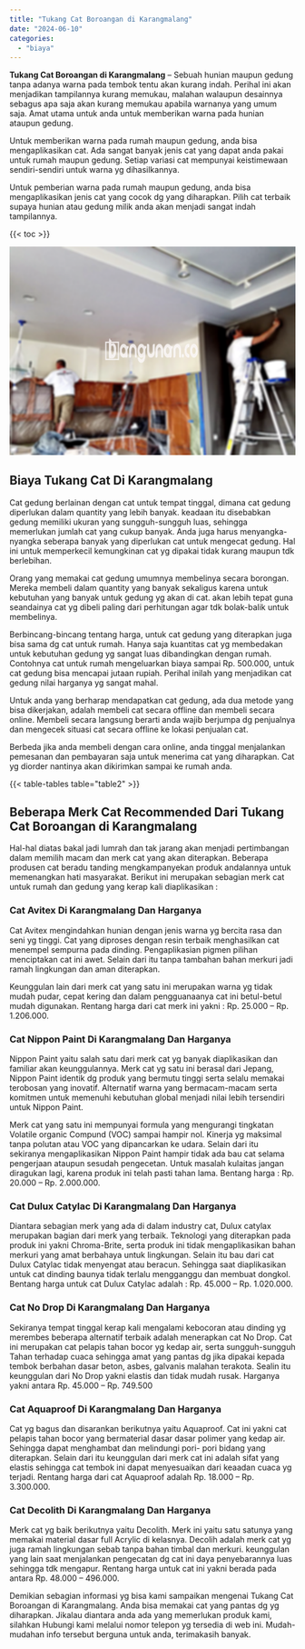 ```yaml
---
title: "Tukang Cat Boroangan di Karangmalang"
date: "2024-06-10"
categories: 
  - "biaya"
---
```


**Tukang Cat Boroangan di Karangmalang** – Sebuah hunian maupun gedung tanpa adanya warna pada tembok tentu akan kurang indah. Perihal ini akan menjadikan tampilannya kurang memukau, malahan walaupun desainnya sebagus apa saja akan kurang memukau apabila warnanya yang umum saja. Amat utama untuk anda untuk memberikan warna pada hunian ataupun gedung.

Untuk memberikan warna pada rumah maupun gedung, anda bisa mengaplikasikan cat. Ada sangat banyak jenis cat yang dapat anda pakai untuk rumah maupun gedung. Setiap variasi cat mempunyai keistimewaan sendiri-sendiri untuk warna yg dihasilkannya.

Untuk pemberian warna pada rumah maupun gedung, anda bisa mengaplikasikan jenis cat yang cocok dg yang diharapkan. Pilih cat terbaik supaya hunian atau gedung milik anda akan menjadi sangat indah tampilannya.

{{< toc >}}

![Tukang Cat Boroangan di Karangmalang](/images/jasa-cat-murah27.png)

## Biaya Tukang Cat Di Karangmalang

Cat gedung berlainan dengan cat untuk tempat tinggal, dimana cat gedung diperlukan dalam quantity yang lebih banyak. keadaan itu disebabkan gedung memiliki ukuran yang sungguh-sungguh luas, sehingga memerlukan jumlah cat yang cukup banyak. Anda juga harus menyangka-nyangka seberapa banyak yang diperlukan cat untuk mengecat gedung. Hal ini untuk memperkecil kemungkinan cat yg dipakai tidak kurang maupun tdk berlebihan.

Orang yang memakai cat gedung umumnya membelinya secara borongan. Mereka membeli dalam quantity yang banyak sekaligus karena untuk kebutuhan yang banyak untuk gedung yg akan di cat. akan lebih tepat guna seandainya cat yg dibeli paling dari perhitungan agar tdk bolak-balik untuk membelinya.

Berbincang-bincang tentang harga, untuk cat gedung yang diterapkan juga bisa sama dg cat untuk rumah. Hanya saja kuantitas cat yg membedakan untuk kebutuhan gedung yg sangat luas dibandingkan dengan rumah. Contohnya cat untuk rumah mengeluarkan biaya sampai Rp. 500.000, untuk cat gedung bisa mencapai jutaan rupiah. Perihal inilah yang menjadikan cat gedung nilai harganya yg sangat mahal.

Untuk anda yang berharap mendapatkan cat gedung, ada dua metode yang bisa dikerjakan, adalah membeli cat secara offline dan membeli secara online. Membeli secara langsung berarti anda wajib berjumpa dg penjualnya dan mengecek situasi cat secara offline ke lokasi penjualan cat.

Berbeda jika anda membeli dengan cara online, anda tinggal menjalankan pemesanan dan pembayaran saja untuk menerima cat yang diharapkan. Cat yg diorder nantinya akan dikirimkan sampai ke rumah anda.

{{< table-tables table="table2" >}}

## Beberapa Merk Cat Recommended Dari Tukang Cat Boroangan di Karangmalang

Hal-hal diatas bakal jadi lumrah dan tak jarang akan menjadi pertimbangan dalam memilih macam dan merk cat yang akan diterapkan. Beberapa produsen cat beradu tanding mengkampanyekan produk andalannya untuk memenangkan hati masyarakat. Berikut ini merupakan sebagian merk cat untuk rumah dan gedung yang kerap kali diaplikasikan :

### Cat Avitex Di Karangmalang Dan Harganya

Cat Avitex mengindahkan hunian dengan jenis warna yg bercita rasa dan seni yg tinggi. Cat yang diproses dengan resin terbaik menghasilkan cat menempel sempurna pada dinding. Pengaplikasian pigmen pilihan menciptakan cat ini awet. Selain dari itu tanpa tambahan bahan merkuri jadi ramah lingkungan dan aman diterapkan.

Keunggulan lain dari merk cat yang satu ini merupakan warna yg tidak mudah pudar, cepat kering dan dalam pengguanaanya cat ini betul-betul mudah digunakan. Rentang harga dari cat merk ini yakni : Rp. 25.000 – Rp. 1.206.000.

### Cat Nippon Paint Di Karangmalang Dan Harganya

Nippon Paint yaitu salah satu dari merk cat yg banyak diaplikasikan dan familiar akan keunggulannya. Merk cat yg satu ini berasal dari Jepang, Nippon Paint identik dg produk yang bermutu tinggi serta selalu memakai terobosan yang inovatif. Alternatif warna yang bermacam-macam serta komitmen untuk memenuhi kebutuhan global menjadi nilai lebih tersendiri untuk Nippon Paint.

Merk cat yang satu ini mempunyai formula yang mengurangi tingkatan Volatile organic Compund (VOC) sampai hampir nol. Kinerja yg maksimal tanpa polutan atau VOC yang dipancarkan ke udara. Selain dari itu sekiranya mengaplikasikan Nippon Paint hampir tidak ada bau cat selama pengerjaan ataupun sesudah pengecetan. Untuk masalah kulaitas jangan diragukan lagi, karena produk ini telah pasti tahan lama. Bentang harga : Rp. 20.000 – Rp. 2.000.000.

### Cat Dulux Catylac Di Karangmalang Dan Harganya

Diantara sebagian merk yang ada di dalam industry cat, Dulux catylax merupakan bagian dari merk yang terbaik. Teknologi yang diterapkan pada produk ini yakni Chroma-Brite, serta produk ini tidak mengaplikasikan bahan merkuri yang amat berbahaya untuk lingkungan. Selain itu bau dari cat Dulux Catylac tidak menyengat atau beracun. Sehingga saat diaplikasikan untuk cat dinding baunya tidak terlalu mengganggu dan membuat dongkol. Bentang harga untuk cat Dulux Catylac adalah : Rp. 45.000 – Rp. 1.020.000.

### Cat No Drop Di Karangmalang Dan Harganya

Sekiranya tempat tinggal kerap kali mengalami kebocoran atau dinding yg merembes beberapa alternatif terbaik adalah menerapkan cat No Drop. Cat ini merupakan cat pelapis tahan bocor yg kedap air, serta sungguh-sungguh Tahan terhadap cuaca sehingga amat yang pantas dg jika dipakai kepada tembok berbahan dasar beton, asbes, galvanis malahan terakota. Sealin itu keunggulan dari No Drop yakni elastis dan tidak mudah rusak. Harganya yakni antara Rp. 45.000 – Rp. 749.500

### Cat Aquaproof Di Karangmalang Dan Harganya

Cat yg bagus dan disarankan berikutnya yaitu Aquaproof. Cat ini yakni cat pelapis tahan bocor yang bermaterial dasar dasar polimer yang kedap air. Sehingga dapat menghambat dan melindungi pori- pori bidang yang diterapkan. Selain dari itu keunggulan dari merk cat ini adalah sifat yang elastis sehingga cat tembok ini dapat menyesuaikan dari keaadan cuaca yg terjadi. Rentang harga dari cat Aquaproof adalah Rp. 18.000 – Rp. 3.300.000.

### Cat Decolith Di Karangmalang Dan Harganya

Merk cat yg baik berikutnya yaitu Decolith. Merk ini yaitu satu satunya yang memakai material dasar full Acrylic di kelasnya. Decolih adalah merk cat yg juga ramah lingkungan sebab tanpa bahan timbal dan merkuri. keunggulan yang lain saat menjalankan pengecatan dg cat ini daya penyebarannya luas sehingga tdk mengapur. Rentang harga untuk cat ini yakni berada pada antara Rp. 48.000 – 496.000.

Demikian sebagian informasi yg bisa kami sampaikan mengenai Tukang Cat Boroangan di Karangmalang. Anda bisa memakai cat yang pantas dg yg diharapkan. Jikalau diantara anda ada yang memerlukan produk kami, silahkan Hubungi kami melalui nomor telepon yg tersedia di web ini. Mudah-mudahan info tersebut berguna untuk anda, terimakasih banyak.

